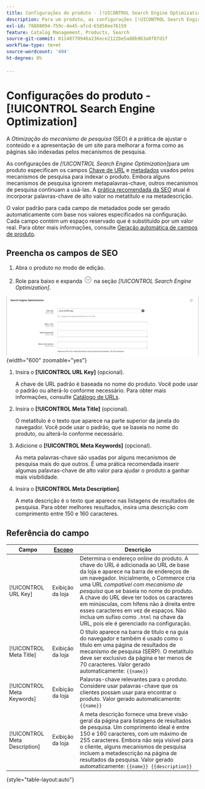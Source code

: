 ```yaml
---
title: Configurações do produto - [!UICONTROL Search Engine Optimization]
description: Para um produto, as configurações [!UICONTROL Search Engine Optimization] definem a Chave da URL e os metadados que são usados pelos mecanismos de pesquisa para indexar o produto.
exl-id: 78888094-759c-4e45-afcd-65858ee76159
feature: Catalog Management, Products, Search
source-git-commit: 01148770946a236ece2122be5a88b963a0f07d1f
workflow-type: tm+mt
source-wordcount: '494'
ht-degree: 0%

---
```


# Configurações do produto - [!UICONTROL Search Engine Optimization]

A _Otimização do mecanismo de pesquisa_ (SEO) é a prática de ajustar o conteúdo e a apresentação de um site para melhorar a forma como as páginas são indexadas pelos mecanismos de pesquisa.

As configurações de _[!UICONTROL Search Engine Optimization]_&#x200B;para um produto especificam os campos [Chave de URL](catalog-urls.md) e [metadados](../merchandising-promotions/meta-data.md) usados pelos mecanismos de pesquisa para indexar o produto. Embora alguns mecanismos de pesquisa ignorem metapalavras-chave, outros mecanismos de pesquisa continuam a usá-las. A [prática recomendada da SEO](../merchandising-promotions/seo-overview.md) atual é incorporar palavras-chave de alto valor no metatítulo e na metadescrição.

O valor padrão para cada campo de metadados pode ser gerado automaticamente com base nos valores especificados na configuração. Cada campo contém um espaço reservado que é substituído por um valor real. Para obter mais informações, consulte [Geração automática de campos de produto](../configuration-reference/catalog/catalog.md#uicontrol-product-fields-auto-generation).

## Preencha os campos de SEO

1. Abra o produto no modo de edição.

1. Role para baixo e expanda ![Seletor de expansão](../assets/icon-display-expand.png) na seção _[!UICONTROL Search Engine Optimization]_.

![Otimização do Mecanismo de Pesquisa](./assets/product-search-engine-optimization.png){width="600" zoomable="yes"}


1. Insira o **[!UICONTROL URL Key]** (opcional).

   A chave de URL padrão é baseada no nome do produto. Você pode usar o padrão ou alterá-lo conforme necessário. Para obter mais informações, consulte [Catálogo de URLs](catalog-urls.md).

1. Insira o **[!UICONTROL Meta Title]** (opcional).

   O metatítulo é o texto que aparece na parte superior da janela do navegador. Você pode usar o padrão, que se baseia no nome do produto, ou alterá-lo conforme necessário.

1. Adicione o **[!UICONTROL Meta Keywords]** (opcional).

   As meta palavras-chave são usadas por alguns mecanismos de pesquisa mais do que outros. É uma prática recomendada inserir algumas palavras-chave de alto valor para ajudar o produto a ganhar mais visibilidade.

1. Insira o **[!UICONTROL Meta Description]**.

   A meta descrição é o texto que aparece nas listagens de resultados de pesquisa. Para obter melhores resultados, insira uma descrição com comprimento entre 150 e 160 caracteres.

## Referência do campo

| Campo | [Escopo](../getting-started/websites-stores-views.md#scope-settings) | Descrição |
|--- |--- |------------------|
| [!UICONTROL URL Key] | Exibição da loja | Determina o endereço online do produto. A chave do URL é adicionada ao URL de base da loja e aparece na barra de endereços de um navegador. Inicialmente, o Commerce cria uma URL _compatível com mecanismo de pesquisa_ que se baseia no nome do produto. A chave do URL deve ter todos os caracteres em minúsculas, com hifens não à direita entre esses caracteres em vez de espaços. Não inclua um sufixo como `.html` na chave da URL, pois ele é gerenciado na configuração. |
| [!UICONTROL Meta Title] | Exibição da loja | O título aparece na barra de título e na guia do navegador e também é usado como o título em uma página de resultados de mecanismo de pesquisa (SERP). O metatítulo deve ser exclusivo da página e ter menos de 70 caracteres. Valor gerado automaticamente: `{{name}}` |
| [!UICONTROL Meta Keywords] | Exibição da loja | Palavras-chave relevantes para o produto. Considere usar palavras-chave que os clientes possam usar para encontrar o produto. Valor gerado automaticamente: `{{name}}` |
| [!UICONTROL Meta Description] | Exibição da loja | A meta descrição fornece uma breve visão geral da página para listagens de resultados de pesquisa. Um comprimento ideal é entre 150 e 160 caracteres, com um máximo de 255 caracteres. Embora não seja visível para o cliente, alguns mecanismos de pesquisa incluem a metadescrição na página de resultados da pesquisa. Valor gerado automaticamente: `{{name}} {{description}}` |

{style="table-layout:auto"}
